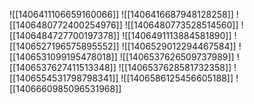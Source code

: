 ![[1406411106659160066]]
![[1406416687948128258]]
![[1406480772400254976]]
![[1406480773528514560]]
![[1406484727700197378]]
![[1406491113884581890]]
![[1406527196575895552]]
![[1406529012294467584]]
![[1406531099195478018]]
![[1406537626509737989]]
![[1406537627411513348]]
![[1406537628581732358]]
![[1406554531798798341]]
![[1406586125456605188]]
![[1406660985096531968]]
